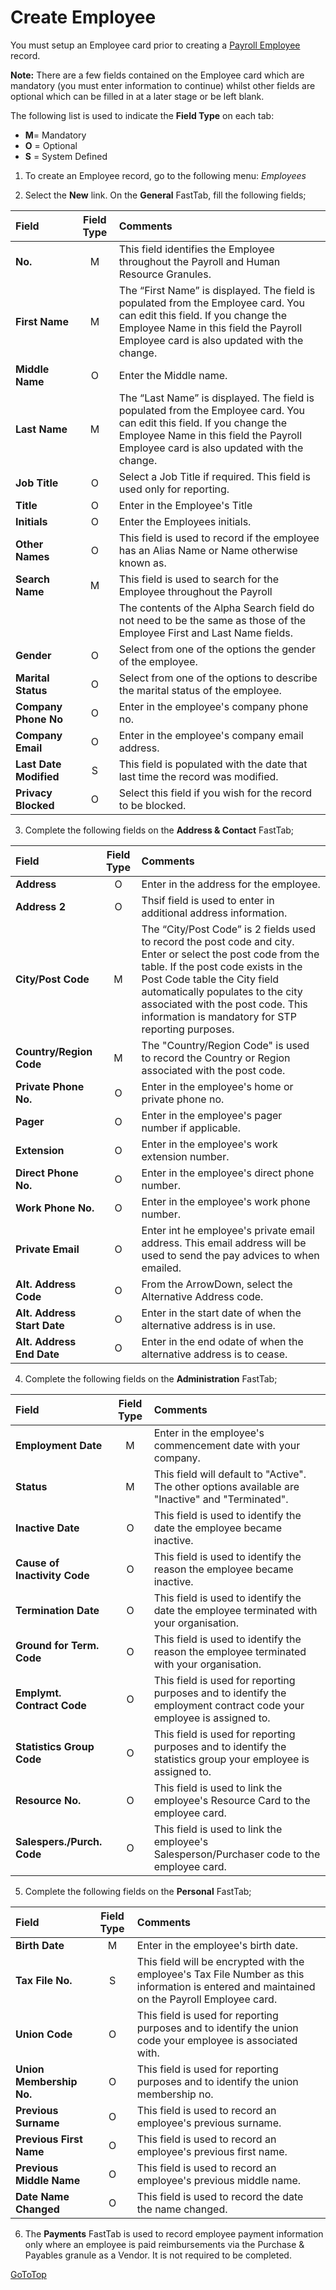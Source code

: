 # Create Employee

You must setup an Employee card prior to creating a [Payroll Employee](au-payroll-create-payroll-employee.md) record.  

**Note:** There are a few fields contained on the Employee card which are mandatory (you must enter information to continue) whilst other fields are optional which can be filled in at a later stage or be left blank.

The following list is used to indicate the **Field Type** on each tab:

* **M**= Mandatory
* **O** = Optional
* **S** = System Defined

1.  To create an Employee record, go to the following menu:   *Employees*

2.  Select the **New** link.  On the **General** FastTab, fill the following fields;

|Field	|Field Type	|Comments|
| :--- | :---: | :--- |
|**No.**|	M	|This field identifies the Employee throughout the Payroll and Human Resource Granules.
|**First Name**|	M	|The “First Name” is displayed.  The field is populated from the Employee card.  You can edit this field.  If you change the Employee Name in this field the Payroll Employee card is also updated with the change.
|**Middle Name**|	O	|Enter the Middle name.
|**Last Name**|	M	|The “Last Name” is displayed. The field is populated from the Employee card.  You can edit this field.  If you change the Employee Name in this field the Payroll Employee card is also updated with the change.
|**Job Title** |	O	|Select a Job Title if required.  This field is used only for reporting.
|**Title**|O|Enter in the Employee's Title
|**Initials**	|O	|Enter the Employees initials.
|**Other Names**| O | This field is used to record if the employee has an Alias Name or Name otherwise known as.
|**Search Name**|M	|This field is used to search for the Employee throughout the Payroll 
|||The contents of the Alpha Search field do not need to be the same as those of the Employee First and Last Name fields. 
|**Gender**|O |Select from one of the options the gender of the employee.
|**Marital Status**|O | Select from one of the options to describe the marital status of the employee.
|**Company Phone No**|O | Enter in the employee's company phone no.
|**Company Email**|O| Enter in the employee's company email address.
|**Last Date Modified**|S |This field is populated with the date that last time the record was modified.
|**Privacy Blocked**|O |Select this field if you wish for the record to be blocked.

3. Complete the following fields on the **Address & Contact** FastTab;

|Field	|Field Type	|Comments|
| :--- | :---: | :--- |
|**Address**	|O	|Enter in the address for the employee.
|**Address 2**|	O	|Thsif field is used to enter in additional address information.
|**City/Post Code**	|M	|The “City/Post Code” is 2 fields used to record the post code and city. Enter or select the post code from the table.  If the post code exists in the Post Code table the City field automatically populates to the city associated with the post code.  This information is mandatory for STP reporting purposes.
|**Country/Region Code**|M |The "Country/Region Code" is used to record the Country or Region associated with the post code.
|**Private Phone No.**	|O	|Enter in the employee's home or private phone no.
|**Pager**|O |Enter in the employee's pager number if applicable.
|**Extension**|O |Enter in the employee's work extension number.
|**Direct Phone No.**|O |Enter in the employee's direct phone number.
|**Work Phone No.**|O |Enter in the employee's work phone number.
|**Private Email**|O |Enter int he employee's private email address.  This email address will be used to send the pay advices to when emailed.
|**Alt. Address Code**|O |From the ArrowDown, select the Alternative Address code.
|**Alt. Address Start Date**|O |Enter in the start date of when the alternative address is in use.
|**Alt. Address End Date**|O |Enter in the end odate of when the alternative address is to cease.

4.  Complete the following fields on the **Administration** FastTab;

|Field	|Field Type	|Comments|
| :--- | :---: | :--- |
|**Employment Date**|M |Enter in the employee's commencement date with your company.
|**Status**|M |This field will default to "Active".  The other options available are "Inactive" and "Terminated".
|**Inactive Date**|O |This field is used to identify the date the employee became inactive.
|**Cause of Inactivity Code**|O |This field is used to identify the reason the employee became inactive.
|**Termination Date**|O |This field is used to identify the date the employee terminated with your organisation.
|**Ground for Term. Code**|O |This field is used to identify the reason the employee terminated with your organisation.
|**Emplymt. Contract Code**|O |This field is used for reporting purposes and to identify the employment contract code your employee is assigned to.
|**Statistics Group Code**|O |This field is used for reporting purposes and to identify the statistics group your employee is assigned to.
|**Resource No.**|O |This field is used to link the employee's Resource Card to the employee card.
|**Salespers./Purch. Code**|O |This field is used to link the employee's Salesperson/Purchaser code to the employee card.

5.  Complete the following fields on the **Personal** FastTab;

|Field	|Field Type	|Comments|
| :--- | :---: | :--- |
|**Birth Date**|M |Enter in the employee's birth date.
|**Tax File No.**|S |This field will be encrypted with the employee's Tax File Number as this information is entered and maintained on the Payroll Employee card.
|**Union Code**|O |This field is used for reporting purposes and to identify the union code your employee is associated with.
|**Union Membership No.**|O |This field is used for reporting purposes and to identify the union membership no.
|**Previous Surname**|O |This field is used to record an employee's previous surname.
|**Previous First Name**|O |This field is used to record an employee's previous first name.
|**Previous Middle Name**|O |This field is used to record an employee's previous middle name.
|**Date Name Changed**|O |This field is used to record the date the name changed.

6.  The **Payments** FastTab is used to record employee payment information only where an employee is paid reimbursements via the Purchase & Payables granule as a Vendor.  It is not required to be completed.



[GoToTop](#create-employee)
